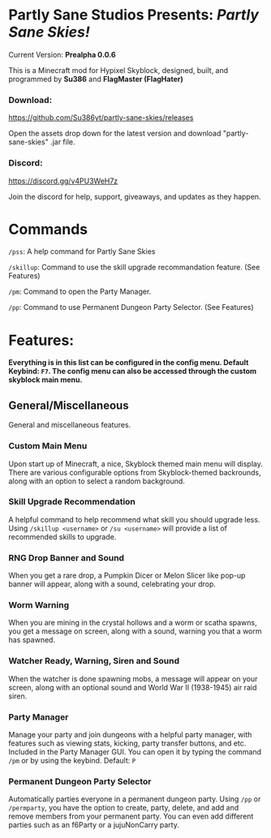 # **Partly Sane Studios Presents:** *Partly Sane Skies!*
Current Version: **Prealpha 0.0.6**
<br>

This is a Minecraft mod for Hypixel Skyblock, designed, built, and programmed by **Su386** and **FlagMaster (FlagHater)**
<br>
### Download:
https://github.com/Su386yt/partly-sane-skies/releases

Open the assets drop down for the latest version and download "partly-sane-skies" .jar file.

### Discord:
https://discord.gg/v4PU3WeH7z

Join the discord for help, support, giveaways, and updates as they happen.

# Commands
``/pss``: A help command for Partly Sane Skies

``/skillup``: Command to use the skill upgrade recommandation feature. (See Features)

``/pm``: Command to open the Party Manager.

``/pp``: Command to use Permanent Dungeon Party Selector. (See Features)

# Features:

**Everything is in this list can be configured in the config menu. Default Keybind: ``F7``. The config menu can also be accessed through the custom skyblock main menu.**

## General/Miscellaneous
General and miscellaneous features.
### Custom Main Menu
Upon start up of Minecraft, a nice, Skyblock themed main menu will display. There are various configurable options from Skyblock-themed backrounds, along with an option to select a random background.

### Skill Upgrade Recommendation
A helpful command to help recommend what skill you should upgrade less. Using ``/skillup <username>`` or ``/su <username>`` will provide a list of recommended skills to upgrade.

### RNG Drop Banner and Sound
When you get a rare drop, a Pumpkin Dicer or Melon Slicer like pop-up banner will appear, along with a sound, celebrating your drop.

### Worm Warning
When you are mining in the crystal hollows and a worm or scatha spawns, you get a message on screen, along with a sound, warning you that a worm has spawned.

### Watcher Ready, Warning, Siren and Sound
When the watcher is done spawning mobs, a message will appear on your screen, along with an optional sound and World War II (1938-1945) air raid siren.

### Party Manager
Manage your party and join dungeons with a helpful party manager, with features such as viewing stats, kicking, party transfer buttons, and etc. Included in the Party Manager GUI. You can open it by typing the command ``/pm`` or by using the keybind. Default: ``P``

### Permanent Dungeon Party Selector
Automatically parties everyone in a permanent dungeon party. Using ``/pp`` or ``/permparty``, you have the option to create, party, delete, and add and remove members from your permanent party. You can even add different parties such as an f6Party or a jujuNonCarry party.
